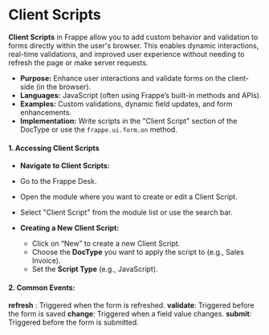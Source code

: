 #  Client Scripts

**Client Scripts** in Frappe allow you to add custom behavior and validation to forms directly within the user's browser. This enables dynamic interactions, real-time validations, and improved user experience without needing to refresh the page or make server requests.

-   **Purpose:** Enhance user interactions and validate forms on the client-side (in the browser).
-   **Languages:** JavaScript (often using Frappe’s built-in methods and APIs).
-   **Examples:** Custom validations, dynamic field updates, and form enhancements.
-   **Implementation:** Write scripts in the "Client Script" section of the DocType or use the `frappe.ui.form.on` method.

#### **1. Accessing Client Scripts**

 -  **Navigate to Client Scripts:**
    
    
 - Go to the Frappe Desk.
       
 - Open the module where you want to create or edit a Client Script.
           
 - Select "Client Script" from the module list or use the
   search bar.
 -  **Creating a New Client Script:**
    
    -   Click on “New” to create a new Client Script.
    -   Choose the **DocType** you want to apply the script to (e.g., Sales Invoice).
    -   Set the **Script Type** (e.g., JavaScript).
#### **2. Common Events:**
    
    
**refresh** : Triggered when the form is refreshed.
**validate**: Triggered before the form is saved
**change**: Triggered when a field value changes.
**submit**: Triggered before the form is submitted.

<!--stackedit_data:
eyJoaXN0b3J5IjpbLTc5NzgxNjA1OCw3MzA5OTgxMTZdfQ==
-->